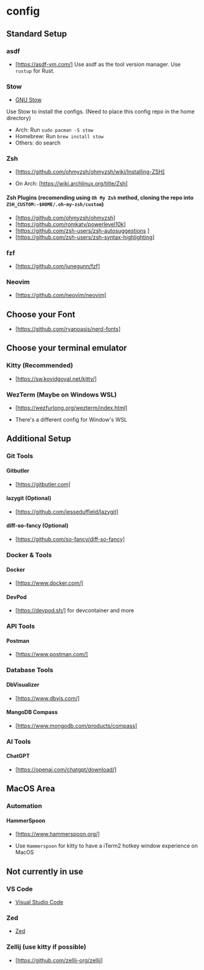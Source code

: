 # config

## Standard Setup

### asdf

- [https://asdf-vm.com/]
Use asdf as the tool version manager. Use `rustup` for Rust.

### Stow

- [GNU Stow](https://www.gnu.org/software/stow/)

Use Stow to install the configs. (Need to place this config repo in the home directory)

- Arch: Run `sudo pacman -S stow`
- Homebrew: Run `brew install stow`
- Others: do search

### Zsh

- [https://github.com/ohmyzsh/ohmyzsh/wiki/Installing-ZSH]

- On Arch: [https://wiki.archlinux.org/title/Zsh]

#### Zsh Plugins (recomending using `Oh My Zsh` method, cloning the repo into `ZSH_CUSTOM:-$HOME/.oh-my-zsh/custom`)

- [https://github.com/ohmyzsh/ohmyzsh]
- [https://github.com/romkatv/powerlevel10k]
- [https://github.com/zsh-users/zsh-autosuggestions ]
- [https://github.com/zsh-users/zsh-syntax-highlighting]

### fzf

- [https://github.com/junegunn/fzf]

### Neovim

- [https://github.com/neovim/neovim]

## Choose your Font

- [https://github.com/ryanoasis/nerd-fonts]

## Choose your terminal emulator

### Kitty (Recommended)

- [https://sw.kovidgoyal.net/kitty/]

### WezTerm (Maybe on Windows WSL)

- [https://wezfurlong.org/wezterm/index.html]

- There's a different config for Window's WSL

## Additional Setup

### Git Tools

#### Gitbutler

- [https://gitbutler.com]

#### lazygit (Optional)

- [https://github.com/jesseduffield/lazygit]

#### diff-so-fancy (Optional)

- [https://github.com/so-fancy/diff-so-fancy]

### Docker & Tools

#### Docker

- [https://www.docker.com/]

#### DevPod

- [https://devpod.sh/] for devcontainer and more

### API Tools

#### Postman

- [https://www.postman.com/]

### Database Tools

#### DbVisualizer

- [https://www.dbvis.com/]

#### MangoDB Compass

- [https://www.mongodb.com/products/compass]

### AI Tools

#### ChatGPT

- [https://openai.com/chatgpt/download/]

## MacOS Area

### Automation

#### HammerSpoon

- [https://www.hammerspoon.org/]

- Use `Hammerspoon` for kitty to have a iTerm2 hotkey window experience on MacOS

## Not currently in use

### VS Code

- [Visual Studio Code](https://code.visualstudio.com/download)

### Zed

- [Zed](https://zed.dev/)

### Zellij (use kitty if possible)

- [https://github.com/zellij-org/zellij]
